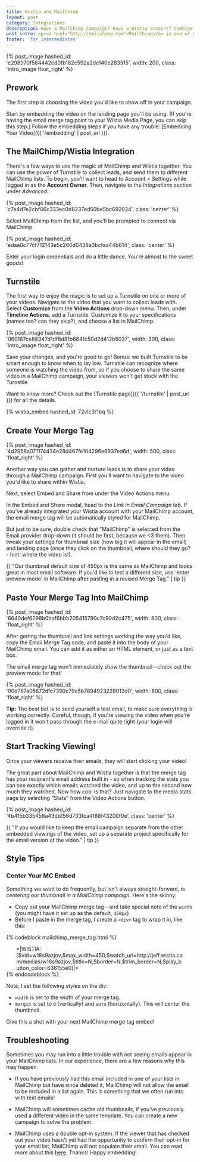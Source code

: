 ```yaml
---
title: Wistia and MailChimp
layout: post
category: Integrations
description: Have a MailChimp Campaign? Have a Wistia account? Combine their powers for all sorts of awesome.
post_intro: <p><a href="http://mailchimp.com">MailChimp</a> is one of our favorite email marketing systems. When we need to send out emails, and don't want them to get stuck in spam filters, we use MailChimp. <br></br>They also provide some pretty neat tools for discovering how your email marketing funnel works. For our Wistia users, we wanted to create a seamless experience where they could send tailored email campaigns that included Wistia videos, and then track how their contacts interacted with the video itself. <br></br>So let's dive in to how to create an email campaign with Wistia & MailChimp!
footer: 'for_intermediates'
---
```


{% post_image hashed_id: 'e298970f564442cd0fb182c592a2de140e283515', width: 200, class: 'intro_image float_right' %}

## Prework

The first step is choosing the video you'd like to show off in your campaign.

Start by embedding the video on the landing page you'll be using. (If you're having the email merge tag point to your Wistia Media Page, you can skip this step.)  Follow the embedding steps if you have any trouble: [Embedding Your Video]({{ '/embedding' | post_url }}).

## The MailChimp/Wistia Integration

There's a few ways to use the magic of MailChimp and Wistia together. You can use the power of Turnstile to collect leads, and send them to different MailChimp lists. To begin, you'll want to head to Account > Settings while logged in as the **Account Owner**. Then, navigate to the _Integrations_ section under _Advanced_.

{% post_image hashed_id: 'c7e4d7e2cbf06c333ec0d8237ed50be5bc692024', class: 'center' %}

Select MailChimp from the list, and you'll be prompted to connect via MailChimp.

{% post_image hashed_id: 'edaa0c77cf712143e5c266d0438a3bcfaa44b614', class: 'center' %}

Enter your login credentials and do a little dance. You're almost to the sweet goods!

## Turnstile

The first way to enjoy the magic is to set up a Turnstile on one or more of your videos. Navigate to the video that you want to collect leads with. Select **Customize** from the **Video Actions** drop-down menu. Then, under **Timeline Actions**, add a Turnstile. Customize it to your specifications (names too? can they skip?), and choose a list in MailChimp.

{% post_image hashed_id: '060187ce88347d1df8d81b6641c50d2d412b5037', width: 300, class: 'intro_image float_right' %}

Save your changes, and you're good to go! Bonus: we built Turnstile to be smart enough to know when to lay low. Turnstile can recognize where someone is watching the video from, so if you choose to share the same video in a MailChimp campaign, your viewers won't get stuck with the Turnstile.

Want to know more? Check out the [Turnstile page]({{ '/turnstile' | post_url }}) for all the details.

{% wistia_embed hashed_id: 72vlc3r1bq %}

## Create Your Merge Tag

{% post_image hashed_id: '4d2958a071174434e28d467fe104296e6937ed6d', width: 500, class: 'float_right' %}

Another way you can gather and nurture leads is to share your video through a MailChimp campaign. First you'll want to navigate to the video you'd like to share within Wistia.

Next, select Embed and Share from under the Video Actions menu.

In the Embed and Share modal, head to the _Link in Email Campaign_ tab. If you've already integrated your Wistia account with your MailChimp account, the email merge tag will be automatically styled for MailChimp.

But just to be sure, double check that "MailChimp" is selected from the Email provider drop-down (it should be first, because we &lt;3 them). Then tweak your settings for thumbnail size (how big it will appear in the email) and landing page (once they click on the thumbnail, where should they go? - hint: where the video is!).

{{ "Our thumbnail default size of 450px is the same as MailChimp and looks great in most email software. If you'd like to test a different size, use 'enter preview mode' in MailChimp after pasting in a revised Merge Tag." | tip }}

## Paste Your Merge Tag Into MailChimp

{% post_image hashed_id: '6640def6298b0baf6bbb205415790c7c90d2c475', width: 800, class: 'float_right' %}

After getting the thumbnail and link settings working the way you'd like, copy the Email Merge Tag code, and paste it into the body of your MailChimp email. You can add it as either an HTML element, or just as a text box.

The email merge tag won't immediately show the thumbnail--check out the preview mode for that!

{% post_image hashed_id: '00d787a05872dfc7390c79e5b7894923228012d0', width: 800, class: 'float_right' %}

**Tip:** The best bet is to send yourself a test email, to make sure everything is working correctly. Careful, though, if you're viewing the video when you're logged in it won't pass through the e-mail quite right (your login will override it).

## Start Tracking Viewing!

Once your viewers receive their emails, they will start clicking your video!

The great part about MailChimp and Wistia together is that the merge tag has your recipient's email address built in - so when tracking the stats you can see exactly which emails watched the video, and up to the second how much they watched.  Now how cool is that? Just navigate to the media stats page by selecting "Stats" from the Video Actions button.

{% post_image hashed_id: '4b415b335458a43db156d733fca4f88f43200f0e', class: 'center' %}

{{ "If you would like to keep the email campaign separate from the other embedded viewings of the video, set up a separate project specifically for the email version of the video." | tip }}

## Style Tips

### Center Your MC Embed

Something we want to do frequently, but isn't always straight-forward, is *centering
our thumbnail in a MailChimp campaign*. Here's the skinny:

* Copy out your MailChimp merge tag - and take special note of the `width` (you
  might have it set up as the default, `450px`)
* Before I paste in the merge tag, I create a `<div>` tag to wrap it in, like
  this:

{% codeblock mailchimp_merge_tag.html %}
<div style="width: 450px; margin: 0 auto;">
  *|WISTIA:[$vid=w18s9azjov,$max_width=450,$watch_url=http://jeff.wistia.com/medias/w18s9azjov,$title=N,$border=N,$trim_border=N,$play_button_color=636155e0]|*
</div>
{% endcodeblock %}

Note, I set the following styles on the div:

* `width` is set to the width of your merge tag.
* `margin` is set to `0` (vertically) and `auto` (horizontally). This will
  center the thumbnail.

Give this a shot with your next MailChimp merge tag embed!

## Troubleshooting

Sometimes you may run into a little trouble with not seeing emails appear in your MailChimp lists. In our experience, there are a few reasons why this may happen.

* If you have previously had this email included in one of your lists in MailChimp but have since deleted it, MailChimp will not allow the email to be included in a list again. This is something that we often run into with test emails!

* MailChimp will sometimes cache old thumbnails, if you've previously used a different video in the same template. You can create a new campaign to solve the problem.

* MailChimp uses a double opt-in system. If the viewer that has checked out your video hasn't yet had the opportunity to confirm their opt-in for your email list, MailChimp will not populate their email. You can read more about this [here](http://kb.mailchimp.com/article/how-does-confirmed-optin-or-double-optin-work). Thanks! Happy embedding!
